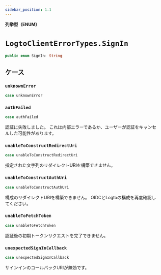 ```yaml
---
sidebar_position: 1.1
---
```


**列挙型（ENUM）**

# `LogtoClientErrorTypes.SignIn`

```swift
public enum SignIn: String
```

## ケース

### `unknownError`

```swift
case unknownError
```

### `authFailed`

```swift
case authFailed
```

認証に失敗しました。
これは内部エラーであるか、ユーザーが認証をキャンセルした可能性があります。

### `unableToConstructRedirectUri`

```swift
case unableToConstructRedirectUri
```

指定された文字列のリダイレクトURIを構築できません。

### `unableToConstructAuthUri`

```swift
case unableToConstructAuthUri
```

構成のリダイレクトURIを構築できません。
OIDCとLogtoの構成を再度確認してください。

### `unableToFetchToken`

```swift
case unableToFetchToken
```

認証後の初期トークンリクエストを完了できません。

### `unexpectedSignInCallback`

```swift
case unexpectedSignInCallback
```

サインインのコールバックURIが無効です。